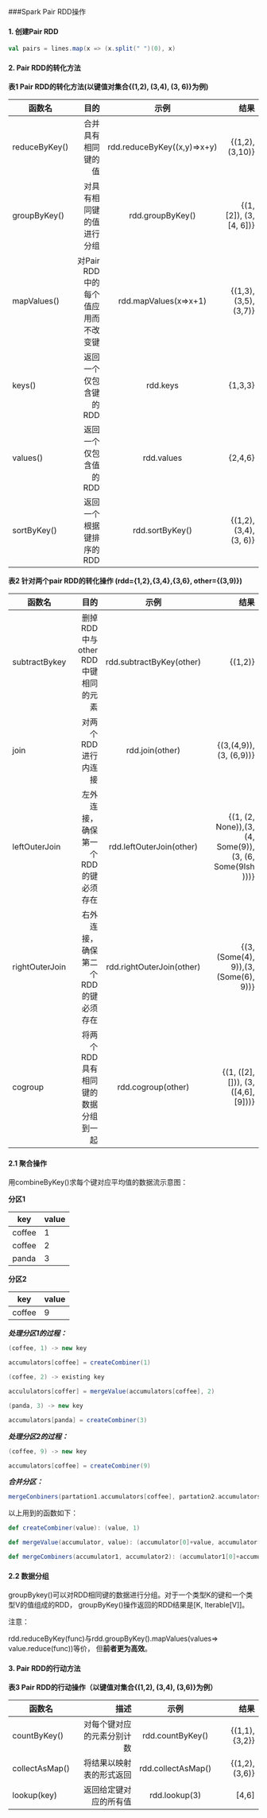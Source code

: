 ###Spark Pair RDD操作

#### 1. 创建Pair RDD
```scala
val pairs = lines.map(x => (x.split(" ")(0), x)
```
#### 2. Pair RDD的转化方法


**表1 Pair RDD的转化方法(以键值对集合{(1,2), (3,4), (3, 6)}为例)**

| 函数名     | 目的     |  示例   | 结果 |
| --------  | -----:  | :----:  | --: |
| reduceByKey() | 合并具有相同键的值| rdd.reduceByKey((x,y)=>x+y)| {(1,2), (3,10)}
| groupByKey() | 对具有相同键的值进行分组 | rdd.groupByKey()  | {(1,[2]), (3, [4, 6])}|
| mapValues()  | 对Pair RDD中的每个值应用而不改变键 | rdd.mapValues(x=>x+1)  | {(1,3),(3,5),(3,7)}|
| keys() |返回一个仅包含键的RDD | rdd.keys  |{1,3,3} |
| values()  |   返回一个仅包含值的RDD |  rdd.values  | {2,4,6}|
| sortByKey()  | 返回一个根据键排序的RDD|  rdd.sortByKey()  | {(1,2), (3,4), (3, 6)}|

**表2 针对两个pair RDD的转化操作 (rdd={1,2},{3,4},{3,6}, other={(3,9)})**

| 函数名     | 目的     |  示例   | 结果 |
| --------  | -----:  | :----:  | --: |
| subtractBykey | 删掉RDD中与other RDD中键相同的元素| rdd.subtractByKey(other)| {(1,2)}
| join | 对两个RDD进行内连接| rdd.join(other)  | {(3,(4,9)), (3, (6,9))}|
| leftOuterJoin|左外连接， 确保第一个RDD的键必须存在| rdd.leftOuterJoin(other)  |{(1, (2, None)),(3, (4, Some(9)),(3, (6, Some(9Ish							)))} |
| rightOuterJoin  |右外连接， 确保第二个RDD的键必须存在|rdd.rightOuterJoin(other) |{(3, (Some(4), 9)),(3,(Some(6), 9))}|
| cogroup  |  将两个RDD具有相同键的数据分组到一起 |  rdd.cogroup(other)  | {(1, ([2],[])), (3, ([4,6], [9]))}|


#### 2.1 聚合操作
用combineByKey()求每个键对应平均值的数据流示意图：

**分区1**                

 key    | value|
| ------| -----|  
|coffee | 1| 
|coffee | 2|              
|panda | 3| 

**分区2**                

 key    | value|
| ------| -----|  
|coffee | 9| 

 
***处理分区1的过程：***

```scala
(coffee, 1) -> new key

accumulators[coffee] = createCombiner(1)

(coffee, 2) -> existing key

accululators[coffer] = mergeValue(accumulators[coffee], 2)

(panda, 3) -> new key

accumulators[panda] = createCombiner(3)
```
 
***处理分区2的过程：***

```scala
(coffee, 9) -> new key

accumulators[coffee] = createCombiner(9)
```
***合并分区：***

```scala
mergeConbiners(partation1.accumulators[coffee], partation2.accumulators[coffee])
```

以上用到的函数如下：

```scala
def createCombiner(value): (value, 1)

def mergeValue(accumulator, value): (accumulator[0]+value, accumulator[1]+1)

def mergeCombiners(accumulator1, accumulator2): (accumulator1[0]+accumulator2[0], accumulator1[1]+accumulator2[1]
```



#### 2.2 数据分组
groupBykey()可以对RDD相同键的数据进行分组。对于一个类型K的键和一个类型V的值组成的RDD， groupByKey()操作返回的RDD结果是[K, Iterable[V]]。

注意：

rdd.reduceByKey(func)与rdd.groupByKey().mapValues(values=> value.reduce(func))等价， 但**前者更为高效**。



#### 3. Pair RDD的行动方法
**表3 Pair RDD的行动操作（以键值对集合{(1,2), (3,4), (3,6)}为例）**


|函数名| 描述| 示例|结果|
|---|--:|:--:|--:|
|countByKey() | 对每个键对应的元素分别计数|rdd.countByKey() | {(1,1), {3,2}}|
|collectAsMap() | 将结果以映射表的形式返回 | rdd.collectAsMap() | {(1,2), (3,6)} |
|lookup(key) | 返回给定键对应的所有值|rdd.lookup(3)| [4,6]|



